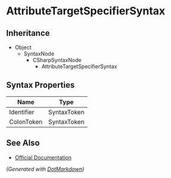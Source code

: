 # AttributeTargetSpecifierSyntax

## Inheritance

* Object
  * SyntaxNode
    * CSharpSyntaxNode
      * AttributeTargetSpecifierSyntax

## Syntax Properties

| Name       | Type        |
| ---------- | ----------- |
| Identifier | SyntaxToken |
| ColonToken | SyntaxToken |

## See Also

* [Official Documentation](https://docs.microsoft.com/en-us/dotnet/api/microsoft.codeanalysis.csharp.syntax.attributetargetspecifiersyntax)


*\(Generated with [DotMarkdown](http://github.com/JosefPihrt/DotMarkdown)\)*